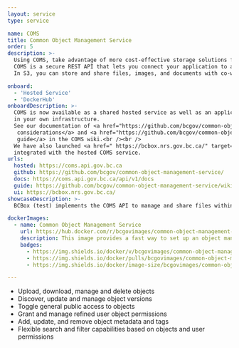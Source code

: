 ```yaml
---
layout: service
type: service

name: COMS
title: Common Object Management Service
order: 5
description: >-
  Using COMS, take advantage of more cost-effective storage solutions for your new or existing business applications.
  COMS is a secure REST API that lets you connect your application to an S3 bucket.
  In S3, you can store and share files, images, and documents with co-workers, partners, or the public.

onboard:
  - 'Hosted Service'
  - 'DockerHub'
onboardDescription: >-
  COMS is now available as a shared hosted service as well as an application that you can customise and deploy
  in your own infrastructure.
  See our documentation of <a href="https://github.com/bcgov/common-object-management-service/wiki/Hosting-Considerations" target="_blank">hosting
   considerations</a> and <a href="https://github.com/bcgov/common-object-management-service/wiki/Deployment-Guide" target="_blank">deployment
   guide</a> in the COMS wiki.<br /><br />
  We have also launched <a href=" https://bcbox.nrs.gov.bc.ca/" target="_blank">BCBox</a>, a user-interface for managing files,
  integrated with the hosted COMS service.
urls:
  hosted: https://coms.api.gov.bc.ca
  github: https://github.com/bcgov/common-object-management-service/
  docs: https://coms.api.gov.bc.ca/api/v1/docs
  guide: https://github.com/bcgov/common-object-management-service/wiki
  ui: https://bcbox.nrs.gov.bc.ca/
showcaseDescription: >-
  BCBox (test) implements the COMS API to manage and share files within government or with the public.

dockerImages:
  - name: Common Object Management Service
    url: https://hub.docker.com/r/bcgovimages/common-object-management-service/
    description: This image provides a fast way to set up an object management API with a range of features focusing on object management, permission control, and object discovery.
    badges:
      - https://img.shields.io/docker/v/bcgovimages/common-object-management-service.svg?sort=semver
      - https://img.shields.io/docker/pulls/bcgovimages/common-object-management-service.svg
      - https://img.shields.io/docker/image-size/bcgovimages/common-object-management-service.svg

---
```

- Upload, download, manage and delete objects
- Discover, update and manage object versions
- Toggle general public access to objects
- Grant and manage refined user object permissions
- Add, update, and remove object metadata and tags
- Flexible search and filter capabilities based on objects and user permissions

